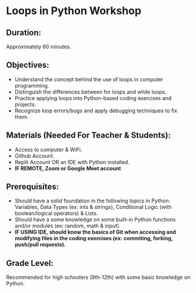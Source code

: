 # Loops in Python Workshop 

## Duration:
Approximately 60 minutes.

## Objectives:
- Understand the concept behind the use of loops in computer programming.
- Distinguish the differences between for loops and while loops.
- Practice applying loops into Python-based coding exercises and projects.
- Recognize loop errors/bugs and apply debugging techniques to fix them.

## Materials (Needed For Teacher & Students):
- Access to computer & WiFi.
- Github Account.
- Replit Account OR an IDE with Python installed.
- **IF REMOTE, Zoom or Google Meet account**

## Prerequisites: 
- Should have a solid foundation in the following topics in Python: Variables, Data Types (ex: ints & strings), Conditional Logic (with boolean/logical operators) & Lists.
- Should have a some knowledge on some built-in Python functions and/or modules (ex: random, math & input).
- **IF USING IDE, should know the basics of Git when accessing and modifying files in the coding exercises (ex: commiting, forking, push/pull requests).**

## Grade Level:
Recommended for high schoolers (9th-12th) with some basic knowledge on Python.
